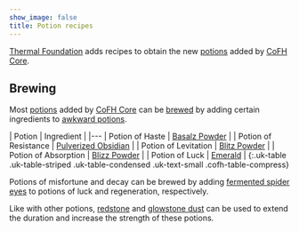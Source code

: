 ```yaml
---
show_image: false
title: Potion recipes
---
```


[Thermal Foundation](../) adds recipes to obtain the new
[potions](../../cofh-core/potions/) added by [CoFH Core](../../cofh-core/).


Brewing
-------

Most [potions](../../cofh-core/potions/) added by [CoFH Core](../../cofh-core/)
can be [brewed](https://minecraft.gamepedia.com/Brewing) by adding certain
ingredients to [awkward
potions](https://minecraft.gamepedia.com/Potion#Base_potions).

| Potion | Ingredient |
|---
| Potion of Haste | [Basalz Powder](../basalz-powder/) |
| Potion of Resistance | [Pulverized Obsidian](../pulverized-obsidian/) |
| Potion of Levitation | [Blitz Powder](../blitz-powder/) |
| Potion of Absorption | [Blizz Powder](../blizz-powder/) |
| Potion of Luck | [Emerald](https://minecraft.gamepedia.com/Emerald) |
{:.uk-table .uk-table-striped .uk-table-condensed .uk-text-small .cofh-table-compress}

Potions of misfortune and decay can be brewed by adding [fermented spider
eyes](https://minecraft.gamepedia.com/Fermented_Spider_Eye) to potions of luck
and regeneration, respectively.

Like with other potions, [redstone](https://minecraft.gamepedia.com/Redstone)
and [glowstone dust](https://minecraft.gamepedia.com/Glowstone_Dust) can be used
to extend the duration and increase the strength of these potions.
